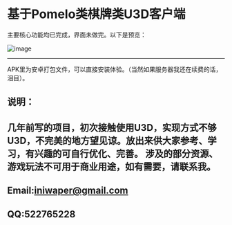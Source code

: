 # 基于Pomelo类棋牌类U3D客户端

主要核心功能均已完成，界面未做完。以下是预览：

![image](https://github.com/iniwap/LianQiClient/blob/master/ScreenShot/IMG_8079.PNG)

---
APK里为安卓打包文件，可以直接安装体验。（当然如果服务器我还在续费的话，泪目）。

说明：
---
几年前写的项目，初次接触使用U3D，实现方式不够U3D，不完美的地方望见谅。放出来供大家参考、学习，有兴趣的可自行优化、完善。
涉及的部分资源、游戏玩法不可用于商业用途，如有需要，请联系我。
---
Email:iniwaper@gmail.com
---
QQ:522765228
---
